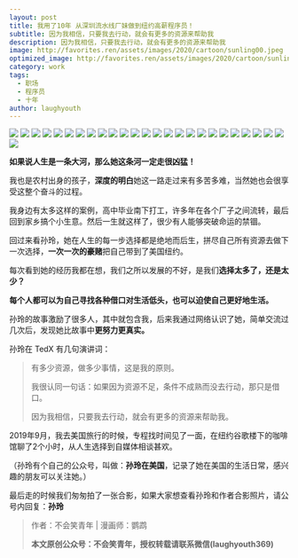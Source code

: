 ```yaml
---
layout: post
title: 我用了10年 从深圳流水线厂妹做到纽约高薪程序员！
subtitle: 因为我相信，只要我去行动，就会有更多的资源来帮助我
description: 因为我相信，只要我去行动，就会有更多的资源来帮助我
image: http://favorites.ren/assets/images/2020/cartoon/sunling00.jpeg
optimized_image: http://favorites.ren/assets/images/2020/cartoon/sunling00.jpeg
category: work
tags:
  - 职场
  - 程序员
  - 十年
author: laughyouth
---
```


![](http://favorites.ren/assets/images/2020/cartoon/sunling01.jpg)
![](http://favorites.ren/assets/images/2020/cartoon/sunling02.jpg)
![](http://favorites.ren/assets/images/2020/cartoon/sunling03.jpg)
![](http://favorites.ren/assets/images/2020/cartoon/sunling04.jpg)
![](http://favorites.ren/assets/images/2020/cartoon/sunling05.jpg)
![](http://favorites.ren/assets/images/2020/cartoon/sunling06.jpg)
![](http://favorites.ren/assets/images/2020/cartoon/sunling07.jpg)
![](http://favorites.ren/assets/images/2020/cartoon/sunling08.jpg)
![](http://favorites.ren/assets/images/2020/cartoon/sunling09.jpg)
![](http://favorites.ren/assets/images/2020/cartoon/sunling10.jpg)
![](http://favorites.ren/assets/images/2020/cartoon/sunling11.jpg)
![](http://favorites.ren/assets/images/2020/cartoon/sunling12.jpg)
![](http://favorites.ren/assets/images/2020/cartoon/sunling13.jpg)
![](http://favorites.ren/assets/images/2020/cartoon/sunling14.jpg)
![](http://favorites.ren/assets/images/2020/cartoon/sunling15.jpg)
![](http://favorites.ren/assets/images/2020/cartoon/sunling16.jpg)
![](http://favorites.ren/assets/images/2020/cartoon/sunling17.jpg)
![](http://favorites.ren/assets/images/2020/cartoon/sunling18.jpg)
![](http://favorites.ren/assets/images/2020/cartoon/sunling19.jpg)
![](http://favorites.ren/assets/images/2020/cartoon/sunling20.jpg)
![](http://favorites.ren/assets/images/2020/cartoon/sunling21.jpg)
![](http://favorites.ren/assets/images/2020/cartoon/sunling22.jpg)
![](http://favorites.ren/assets/images/2020/cartoon/sunling23.jpg)
![](http://favorites.ren/assets/images/2020/cartoon/sunling24.jpg)
![](http://favorites.ren/assets/images/2020/cartoon/sunling25.jpg)
![](http://favorites.ren/assets/images/2020/cartoon/sunling26.jpg)

**如果说人生是一条大河，那么她这条河一定走很凶猛！**

我也是农村出身的孩子，**深度的明白**她这一路走过来有多苦多难，当然她也会很享受这整个奋斗的过程。

我身边有太多这样的案例，高中毕业南下打工，许多年在各个厂子之间流转，最后回到家乡搞个小生意。然后一生就这样了，很少有人能够突破命运的禁锢。

回过来看孙玲，她在人生的每一步选择都是绝地而后生，拼尽自己所有资源去做下一次选择，**一次一次的豪赌**把自己带到了美国纽约。

每次看到她的经历我都在想，我们之所以发展的不好，是我们**选择太多了，还是太少？**

**每个人都可以为自己寻找各种借口对生活低头，也可以迫使自己更好地生活。**

孙玲的故事激励了很多人，其中就包含我，后来我通过网络认识了她，简单交流过几次后，发现她比故事中**更努力更真实。**

孙玲在 TedX 有几句演讲词：

>有多少资源，做多少事情，这是我的原则。
>
>我很认同一句话：如果因为资源不足，条件不成熟而没去行动，那只是借口。
>
>因为我相信，只要我去行动，就会有更多的资源来帮助我。

2019年9月，我去美国旅行的时候，专程找时间见了一面，在纽约谷歌楼下的咖啡馆聊了2个小时，从人生选择到自媒体相谈甚欢。

（孙玲有个自己的公众号，叫做：**孙玲在美国**，记录了她在美国的生活日常，感兴趣的朋友可以关注她。）

最后走的时候我们匆匆拍了一张合影，如果大家想查看孙玲和作者合影照片，请公号内回复：**孙玲**


>作者：不会笑青年 | 漫画师：鹦鹉
>
>**本文原创公众号：不会笑青年，授权转载请联系微信(laughyouth369)**
